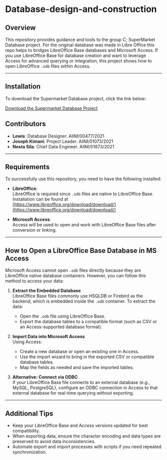 # Database-design-and-construction

## Overview

This repository provides guidance and tools to the group C; SuperMarket Database project.
For the original database was made in Libre Office this repo helps to bridges LibreOffice Base databases and Microsoft Access. If you use LibreOffice Base for database creation and want to leverage Access for advanced querying or integration, this project shows how to open LibreOffice `.odb` files within Access.

---
## Installation

To download the Supermarket Database project, click the link below:

[Download the Supermarket Database Project](https://github.com/Kenjin32icon/Database-design-and-construction-/archive/refs/heads/main.zip)

## Contributors

- **Lewis**: Database Designer. AIIM/00477/2021
- **Joseph Kimani**: Project Leader. AIIM/01073/2021
- **Nesta Sila**: Chief Data Engineer. AIIM/01873/2021

---

## Requirements

To successfully use this repository, you need to have the following installed:

- **LibreOffice**:  
  LibreOffice is required since `.odb` files are native to LibreOffice Base. Installation can be found at [https://www.libreoffice.org/download/download/](https://www.libreoffice.org/download/download/)

- **Microsoft Access**:  
  Access will be used to open and work with LibreOffice Base files after conversion or linking.

---

## How to Open a LibreOffice Base Database in MS Access

Microsoft Access cannot open `.odb` files directly because they are LibreOffice native database containers. However, you can follow this method to access your data:

1. **Extract the Embedded Database**  
   LibreOffice Base files commonly use HSQLDB or Firebird as the backend, which is embedded inside the `.odb` container. To extract the data:  
   - Open the `.odb` file using LibreOffice Base.  
   - Export the database tables to a compatible format (such as CSV or an Access-supported database format).

2. **Import Data into Microsoft Access**  
   Using Access:  
   - Create a new database or open an existing one in Access.  
   - Use the import wizard to bring in the exported CSV or compatible database tables.  
   - Map the fields as needed and save the imported tables.

3. **Alternative: Connect via ODBC**  
   If your LibreOffice Base file connects to an external database (e.g., MySQL, PostgreSQL), configure an ODBC connection in Access to that external database for real-time querying without exporting.

---

## Additional Tips

- Keep your LibreOffice Base and Access versions updated for best compatibility.
- When exporting data, ensure the character encoding and data types are preserved to avoid data inconsistencies.
- Automate export and import processes with scripts if you need repeated synchronization.
